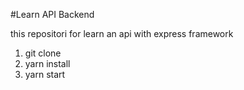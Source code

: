 #Learn API Backend

this repositori for learn an api with express framework

1. git clone
2. yarn install
3. yarn start
